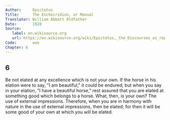 ```yaml
---
Author:     Epictetus  
Title:      The Encheiridion, or Manual  
Translator: William Abbott Oldfather  
Date:       1928  
Source: 
   label: en.wikisource.org
   url: https://en.wikisource.org/wiki/Epictetus,_the_Discourses_as_reported_by_Arrian,_the_Manual,_and_Fragments/Manual 
Code:       wao  
Chapter: 6
---
```

##  6

Be not elated at any excellence which is not your own. If the horse in his
elation were to say, "I am beautiful," it could be endured; but when you say in
your elation, "I have a beautiful horse," rest assured that you are elated at
something good which belongs to a horse. What, then, is your own? The use of
external impressions. Therefore, when you are in harmony with nature in the use
of external impressions, then be elated; for then it will be some good of your
own at which you will be elated.


